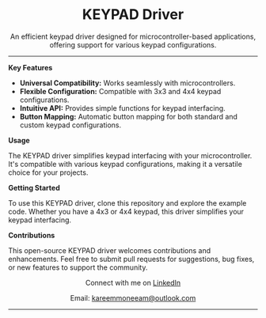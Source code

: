 <!-- KEYPAD Driver -->

<h1 align="center">KEYPAD Driver</h1>

<p align="center">
  An efficient keypad driver designed for microcontroller-based applications, offering support for various keypad configurations.
</p>

---

**Key Features**

- **Universal Compatibility:** Works seamlessly with microcontrollers.
- **Flexible Configuration:** Compatible with 3x3 and 4x4 keypad configurations.
- **Intuitive API:** Provides simple functions for keypad interfacing.
- **Button Mapping:** Automatic button mapping for both standard and custom keypad configurations.

**Usage**

The KEYPAD driver simplifies keypad interfacing with your microcontroller. It's compatible with various keypad configurations, making it a versatile choice for your projects.

**Getting Started**

To use this KEYPAD driver, clone this repository and explore the example code. Whether you have a 4x3 or 4x4 keypad, this driver simplifies your keypad interfacing.

**Contributions**

This open-source KEYPAD driver welcomes contributions and enhancements. Feel free to submit pull requests for suggestions, bug fixes, or new features to support the community.

<div align="center">
  <p>Connect with me on <a href="https://www.linkedin.com/in/kareemmoneeam/">LinkedIn</a></p>
  <p>Email: <a href="mailto:kareemmoneeam@outlook.com">kareemmoneeam@outlook.com</a></p>
</div>

---

</div>
